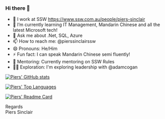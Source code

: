 ### Hi there 👋

* 🔭 I work at SSW https://www.ssw.com.au/people/piers-sinclair
* 🌱 I’m currently learning IT Management, Mandarin Chinese and all the latest Microsoft tech!
* 💬 Ask me about .Net, SQL, Azure
* 📫 How to reach me: @pierssinclairssw
* 😄 Pronouns: He/Him
* ⚡ Fun fact: I can speak Mandarin Chinese semi fluently!
* 💪 Mentoring: Currently mentoring on SSW Rules
* 👨‍🎓 Exploration: I'm exploring leadership with @adamcogan

[![Piers' GitHub stats](https://github-readme-stats.vercel.app/api?username=pierssinclairssw&theme=onedark&show_icons=true)](https://github.com/pierssinclairssw/github-readme-stats)

[![Piers' Top Languages](https://github-readme-stats.vercel.app/api/top-langs/?username=pierssinclairssw&layout=compact&theme=onedark&show_icons=true)](https://github.com/pierssinclairssw/github-readme-stats)

[![Piers' Readme Card](https://github-readme-stats.vercel.app/api/pin/?username=pierssinclairssw&repo=china-dev-blog&theme=onedark&show_icons=true)](https://github.com/pierssinclairssw/github-readme-stats)

Regards  
Piers Sinclair  
